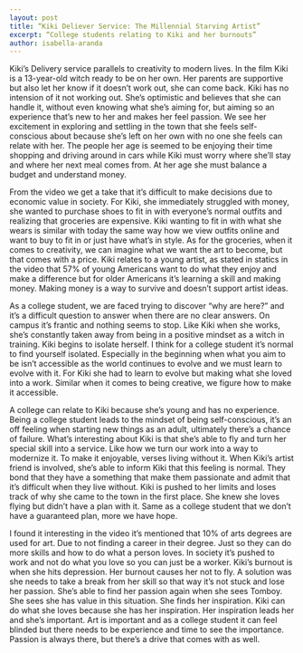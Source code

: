 ```yaml
---
layout: post
title: “Kiki Deliever Service: The Millennial Starving Artist”
excerpt: “College students relating to Kiki and her burnouts”
author: isabella-aranda
---
```


Kiki’s Delivery service parallels to creativity to modern lives. In the film Kiki is a 13-year-old witch ready to be on her own. Her parents are supportive but also let her know if it doesn’t work out, she can come back. Kiki has no intension of it not working out. She’s optimistic and believes that she can handle it, without even knowing what she’s aiming for, but aiming so an experience that’s new to her and makes her feel passion. We see her excitement in exploring and settling in the town that she feels self-conscious about because she’s left on her own with no one she feels can relate with her. The people her age is seemed to be enjoying their time shopping and driving around in cars while Kiki must worry where she’ll stay and where her next meal comes from. At her age she must balance a budget and understand money. 

From the video we get a take that it’s difficult to make decisions due to economic value in society. For Kiki, she immediately struggled with money, she wanted to purchase shoes to fit in with everyone’s normal outfits and realizing that groceries are expensive. Kiki wanting to fit in with what she wears is similar with today the same way how we view outfits online and want to buy to fit in or just have what’s in style. As for the groceries, when it comes to creativity, we can imagine what we want the art to become, but that comes with a price. Kiki relates to a young artist, as stated in statics in the video that 57% of young Americans want to do what they enjoy and make a difference but for older Americans it’s learning a skill and making money. Making money is a way to survive and doesn’t support artist ideas. 

As a college student, we are faced trying to discover “why are here?” and it’s a difficult question to answer when there are no clear answers. On campus it’s frantic and nothing seems to stop. Like Kiki when she works, she’s constantly taken away from being in a positive mindset as a witch in training. Kiki begins to isolate herself. I think for a college student it’s normal to find yourself isolated. Especially in the beginning when what you aim to be isn’t accessible as the world continues to evolve and we must learn to evolve with it. For Kiki she had to learn to evolve but making what she loved into a work. Similar when it comes to being creative, we figure how to make it accessible.

A college can relate to Kiki because she’s young and has no experience. Being a college student leads to the mindset of being self-conscious, it’s an off feeling when starting new things as an adult, ultimately there’s a chance of failure. What’s interesting about Kiki is that she’s able to fly and turn her special skill into a service.  Like how we turn our work into a way to modernize it. To make it enjoyable, verses living without it. When Kiki’s artist friend is involved, she’s able to inform Kiki that this feeling is normal. They bond that they have a something that make them passionate and admit that it’s difficult when they live without. Kiki is pushed to her limits and loses track of why she came to the town in the first place. She knew she loves flying but didn’t have a plan with it. Same as a college student that we don’t have a guaranteed plan, more we have hope. 

I found it interesting in the video it’s mentioned that 10% of arts degrees are used for art. Due to not finding a career in their degree. Just so they can do more skills and how to do what a person loves. In society it’s pushed to work and not do what you love so you can just be a worker.  Kiki’s burnout is when she hits depression. Her burnout causes her not to fly. A solution was she needs to take a break from her skill so that way it’s not stuck and lose her passion. She’s able to find her passion again when she sees Tomboy. She sees she has value in this situation. She finds her inspiration. Kiki can do what she loves because she has her inspiration. Her inspiration leads her and she’s important. Art is important and as a college student it can feel blinded but there needs to be experience and time to see the importance. Passion is always there, but there’s a drive that comes with as well. 
